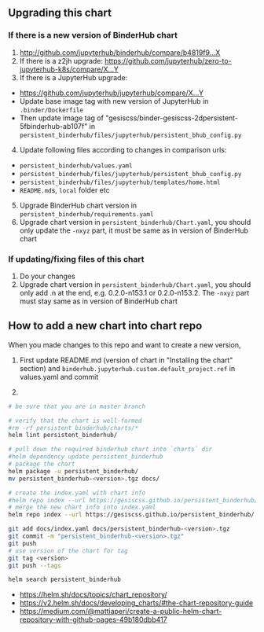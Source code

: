 ## Upgrading this chart

### If there is a new version of BinderHub chart

1. http://github.com/jupyterhub/binderhub/compare/b4819f9...X
2. If there is a z2jh upgrade: https://github.com/jupyterhub/zero-to-jupyterhub-k8s/compare/X...Y
3. If there is a JupyterHub upgrade:
 - https://github.com/jupyterhub/jupyterhub/compare/X...Y
 - Update base image tag with new version of JupyterHub in `.binder/Dockerfile`
 - Then update image tag of "gesiscss/binder-gesiscss-2dpersistent-5fbinderhub-ab107f" 
   in `persistent_binderhub/files/jupyterhub/persistent_bhub_config.py`
4. Update following files according to changes in comparison urls:
 - `persistent_binderhub/values.yaml`
 - `persistent_binderhub/files/jupyterhub/persistent_bhub_config.py`
 - `persistent_binderhub/files/jupyterhub/templates/home.html`
 - `README.md`s, `local` folder etc
5. Upgrade BinderHub chart version in `persistent_binderhub/requirements.yaml`
6. Upgrade chart version in `persistent_binderhub/Chart.yaml`, you should only update the `-nxyz` part, 
   it must be same as in version of BinderHub chart

### If updating/fixing files of this chart

1. Do your changes
2. Upgrade chart version in `persistent_binderhub/Chart.yaml`, you should only add .n at the end, e.g. 0.2.0-n153.1 or 0.2.0-n153.2. 
   The `-nxyz` part must stay same as in version of BinderHub chart

## How to add a new chart into chart repo

When you made changes to this repo and want to create a new version,

1. First update README.md (version of chart in "Installing the chart" section) and `binderhub.jupyterhub.custom.default_project.ref` in values.yaml and commit

2.
```bash
# be sure that you are in master branch

# verify that the chart is well-formed
#rm -rf persistent_binderhub/charts/*
helm lint persistent_binderhub/

# pull down the required binderhub chart into `charts` dir
#helm dependency update persistent_binderhub
# package the chart
helm package -u persistent_binderhub/
mv persistent_binderhub-<version>.tgz docs/

# create the index.yaml with chart info
#helm repo index --url https://gesiscss.github.io/persistent_binderhub/ docs/.
# merge the new chart info into index.yaml
helm repo index --url https://gesiscss.github.io/persistent_binderhub/ --merge docs/index.yaml docs/.

git add docs/index.yaml docs/persistent_binderhub-<version>.tgz
git commit -m "persistent_binderhub-<version>.tgz"
git push
# use version of the chart for tag
git tag <version>
git push --tags

helm search persistent_binderhub
```

- https://helm.sh/docs/topics/chart_repository/
- https://v2.helm.sh/docs/developing_charts/#the-chart-repository-guide
- https://medium.com/@mattiaperi/create-a-public-helm-chart-repository-with-github-pages-49b180dbb417
